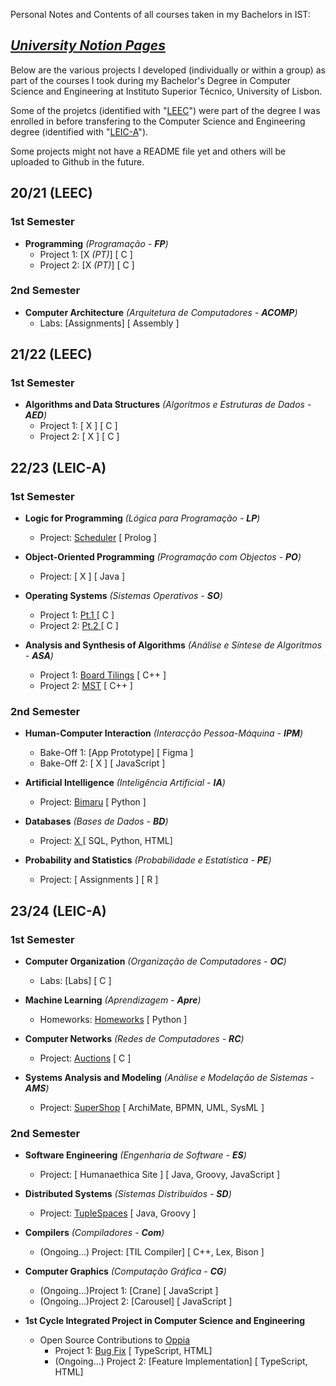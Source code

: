Personal Notes and Contents of all courses taken in my Bachelors in IST: 
## [*University Notion Pages*](https://mateuspencer.notion.site/Licenciatura-325832caa1d1420298a426152b927782)



Below are the various projects I developed (individually or within a group) as part of the courses I took during my Bachelor's Degree in Computer Science and Engineering at Instituto Superior Técnico, University of Lisbon.

Some of the projetcs (identified with "[LEEC](https://tecnico.ulisboa.pt/en/education/courses/undergraduate-programmes/electrical-and-computer-engineering/)") were part of the degree I was enrolled in before transfering to the Computer Science and Engineering degree (identified with "[LEIC-A](https://tecnico.ulisboa.pt/en/education/courses/undergraduate-programmes/computer-science-and-engineering/)").

Some projects might not have a README file yet and others will be uploaded to Github in the future.



## 20/21 (LEEC)

###  1st Semester

- **Programming** *(Programação - **FP**)*
    - Project 1: [X *(PT)*] [ C ]
    - Project 2: [X *(PT)*] [ C ]

### 2nd Semester

- **Computer Architecture** *(Arquitetura de Computadores - **ACOMP**)*
    - Labs: [Assignments] [ Assembly ]

## 21/22 (LEEC)

###  1st Semester

- **Algorithms and Data Structures** *(Algoritmos e Estruturas de Dados - **AED**)*
    - Project 1: [ X ] [ C ]
    - Project 2: [ X ] [ C ]

## 22/23 (LEIC-A)

###  1st Semester

- **Logic for Programming** *(Lógica para Programação - **LP**)*
    - Project: [Scheduler](https://github.com/MateuSpencer/LP_Projeto_22-23) [ Prolog ]
 
- **Object-Oriented Programming** *(Programação com Objectos - **PO**)*
    - Project: [ X ] [ Java ]

- **Operating Systems** *(Sistemas Operativos - **SO**)*
    - Project 1: [ Pt.1 ](https://github.com/MateuSpencer/SO_Projeto1_22-23) [ C ]
    - Project 2: [ Pt.2 ](https://github.com/MateuSpencer/SO_Projeto2_22-23) [ C ]

- **Analysis and Synthesis of Algorithms** *(Análise e Síntese de Algoritmos - **ASA**)*
    - Project 1: [Board Tilings](https://github.com/MateuSpencer/ASA_Projeto1_22-23) [ C++ ]
    - Project 2: [MST](https://github.com/MateuSpencer/ASA_Projeto2_22-23) [ C++ ]

### 2nd Semester

- **Human-Computer Interaction** *(Interacção Pessoa-Máquina - **IPM**)*
    - Bake-Off 1: [App Prototype] [ Figma ]
    - Bake-Off 2: [ X ] [ JavaScript ]

- **Artificial Intelligence** *(Inteligência Artificial - **IA**)*
    - Project: [Bimaru](https://github.com/MateuSpencer/AI_Projeto_22-23) [ Python ]

- **Databases** *(Bases de Dados - **BD**)*
    - Project: [ X ](https://github.com/MateuSpencer/BD_Projeto_22-23) [ SQL, Python, HTML]

- **Probability and Statistics** *(Probabilidade e Estatística - **PE**)*
    - Project: [ Assignments ] [ R ]

## 23/24 (LEIC-A)

###  1st Semester

- **Computer Organization** *(Organização de Computadores - **OC**)*
    - Labs: [Labs] [ C ]

- **Machine Learning** *(Aprendizagem - **Apre**)*
    - Homeworks: [Homeworks](https://github.com/MateuSpencer/ML_HW_24-24) [ Python ]

- **Computer Networks** *(Redes de Computadores - **RC**)*
    - Project: [Auctions](https://github.com/MateuSpencer/RC_Projeto_23-24) [ C ]

- **Systems Analysis and Modeling** *(Análise e Modelação de Sistemas - **AMS**)*
    - Project: [SuperShop](https://github.com/MateuSpencer/AMS_Projeto_23-24) [ ArchiMate, BPMN, UML, SysML ]

### 2nd Semester

- **Software Engineering** *(Engenharia de Software - **ES**)*
    - Project: [ Humanaethica Site ] [ Java, Groovy, JavaScript ]

- **Distributed Systems** *(Sistemas Distribuídos - **SD**)*
    - Project: [TupleSpaces](https://github.com/MateuSpencer/SD_Projeto_23-24) [ Java, Groovy ]

- **Compilers** *(Compiladores - **Com**)*
    - (Ongoing...) Project: [TIL Compiler] [ C++, Lex, Bison ]

- **Computer Graphics** *(Computação Gráfica - **CG**)*
    - (Ongoing...)Project 1: [Crane] [ JavaScript ]
    - (Ongoing...)Project 2: [Carousel] [ JavaScript ]
 
- **1st Cycle Integrated Project in Computer Science and Engineering**
    - Open Source Contributions to [Oppia](https://github.com/oppia/oppia)
      - Project 1: [Bug Fix](https://github.com/oppia/oppia/pull/19953) [ TypeScript, HTML]
      - (Ongoing...) Project 2: [Feature Implementation] [ TypeScript, HTML]

